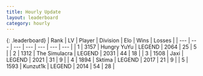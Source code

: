```yaml
---
title: Hourly Update
layout: leaderboard
category: hourly
---
```


{: .leaderboard}
| Rank | LV | Player | Division | Elo | Wins | Losses |
| --- | --- | --- | --- | --- | --- | --- |
| <span data-change="0">1</span> | 3157 | <span title="ID: 164871">Hungry YuYu</span> | LEGEND | <span data-change="0">2064</span> | <span data-change="0">25</span> | <span data-change="0">5</span> |
| <span data-change="0">2</span> | 1312 | <span title="ID: 366840">The Simulacra</span> | LEGEND | <span data-change="0">2031</span> | <span data-change="0">44</span> | <span data-change="0">18</span> |
| <span data-change="2">3</span> | 1508 | <span title="ID: 298672">Jaxi</span> | LEGEND | <span data-change="15">2021</span> | <span data-change="2">31</span> | <span data-change="0">9</span> |
| <span data-change="-1">4</span> | 1894 | <span title="ID: 353063">Sktima</span> | LEGEND | <span data-change="-5">2017</span> | <span data-change="1">21</span> | <span data-change="1">9</span> |
| <span data-change="-1">5</span> | 1593 | <span title="ID: 392407">Kunzut1k</span> | LEGEND | <span data-change="0">2014</span> | <span data-change="0">54</span> | <span data-change="0">28</span> |